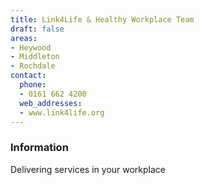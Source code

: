 ```yaml
---
title: Link4Life & Healthy Workplace Team
draft: false
areas:
- Heywood
- Middleton
- Rochdale
contact:
  phone:
  - 0161 662 4200
  web_addresses:
  - www.link4life.org
---
```


### Information
Delivering services in your workplace

